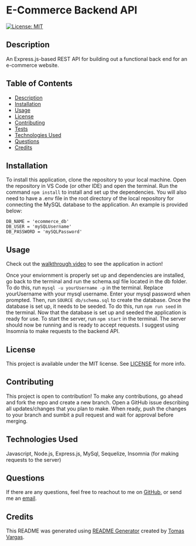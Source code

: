 # E-Commerce Backend API
[![License: MIT](https://img.shields.io/badge/License-MIT-yellow.svg)](https://opensource.org/licenses/MIT)

## Description

An Express.js-based REST API for building out a functional back end for an e-commerce website.

## Table of Contents

- [Description](#Description)
- [Installation](#Installation)
- [Usage](#Usage)
- [License](#License)
- [Contributing](#Contributing)
- [Tests](#Tests)
- [Technologies Used](#Technologies-Used)
- [Questions](#Questions)
- [Credits](#Credits)

## Installation

To install this application, clone the repository to your local machine. Open the repository in VS Code (or other IDE) and open the terminal. Run the command ```npm install``` to install and set up the dependencies. You will also need to have a .env file in the root directory of the local repository for connecting the MySQL database to the application. An example is provided below:
```.env
DB_NAME = 'ecommerce_db'
DB_USER = 'mySQLUsername'
DB_PASSWORD = 'mySQLPassword'
```

## Usage

Check out the [walkthrough video](https://drive.google.com/file/d/1e9Pctx2bTOesBCzUoqxhxA2zCVTDEGEG/view) to see the application in action!

Once your enviornment is properly set up and dependencies are installed, go back to the terminal and run the schema.sql file located in the db folder. To do this, run ```mysql -u yourUsername -p``` in the terminal. Replace yourUsername with your mysql username. Enter your mysql password when prompted. Then, run ```SOURCE db/schema.sql``` to create the database. Once the database is set up, it needs to be seeded. To do this, run ```npm run seed``` in the terminal.  Now that the database is set up and seeded the application is ready for use. To start the server, run ```npm start``` in the terminal. The server should now be running and is ready to accept requests. I suggest using Insomnia to make requests to the backend API.

## License 

This project is available under the MIT license. See [LICENSE](./LICENSE) for more info.

## Contributing

This project is open to contribution! To make any contributions, go ahead and fork the repo and create a new branch. Open a GitHub issue describing all updates/changes that you plan to make. When ready, push the changes to your branch and sumbit a pull request and wait for approval before merging.

## Technologies Used

Javascript, Node.js, Express.js, MySql, Sequelize, Insomnia (for making requests to the server)

## Questions

If there are any questions, feel free to reachout to me on [GitHub](https://github.com/tavargas9), or send me an [email](mailto:tavargas9@gmail.com).

## Credits

This README was generated using [README Generator](https://github.com/tavargas9/README-generator) created by [Tomas Vargas](https://github.com/tavargas9).
